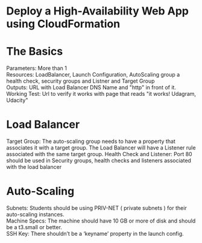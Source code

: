 # Deploy a High-Availability Web App using CloudFormation

# The Basics
Parameters: More than 1 <br /> 
Resources: LoadBalancer, Launch Configuration, AutoScaling group a health check, security groups and Listner and Target Group<br /> 
Outputs: URL with Load Balancer DNS Name and "http" in front of it.<br /> 
Working Test: Url to verify it works with page that reads "it works! Udagram, Udacity"<br /> 

# Load Balancer</break>
Target Group: The auto-scaling group needs to have a property that associates it with a target group. 
The Load Balancer will have a Listener rule associated with the same target group.</break>
Health Check and Listener: Port 80 should be used in Security groups, health checks and listeners associated with the load balancer<br /> 

# Auto-Scaling<br /> 
Subnets: Students should be using PRIV-NET ( private subnets ) for their auto-scaling instances.<br /> 
Machine Specs: The machine should have 10 GB or more of disk and should be a t3.small or better.<br /> 
SSH Key: There shouldn’t be a ‘keyname’ property in the launch config.<br /> 
